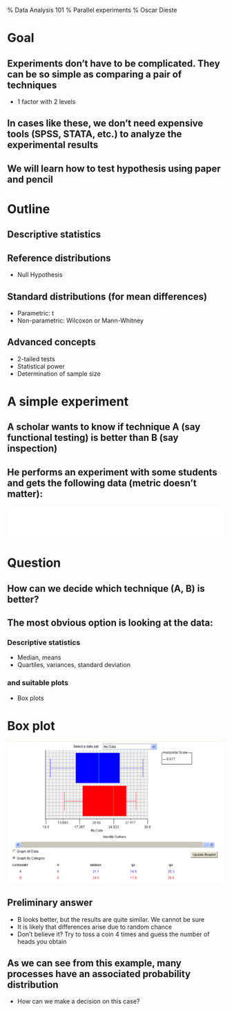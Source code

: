 % Data Analysis 101
% Parallel experiments
% Oscar Dieste

# Goal
## Experiments don’t have to be complicated. They can be so simple as comparing a pair of techniques
- 1 factor with 2 levels
## In cases like these, we don’t need expensive tools (SPSS, STATA, etc.) to analyze the experimental results
## We will learn how to test hypothesis using paper and pencil

# Outline
## Descriptive statistics
## Reference distributions
- Null Hypothesis
## Standard distributions (for mean differences)
- Parametric: t
- Non-parametric: Wilcoxon or Mann-Whitney
## Advanced concepts
- 2-tailed tests
- Statistical power
- Determination of sample size

# A simple experiment
## A scholar wants to know if technique A (say functional testing) is better than B (say inspection)
## He performs an experiment with some students and gets the following data (metric doesn’t matter):

![example table](Data_Analysis_1_images/figure1.png)

# Question
## How can we decide which technique (A, B) is better?
## The most obvious option is looking at the data:
### Descriptive statistics
- Median, means
- Quartiles, variances, standard deviation
### and suitable plots
- Box plots

# Box plot
![box-plot](Data_Analysis_1_images/figure2.png)

## Preliminary answer
- B looks better, but the results are quite similar. We cannot be sure
- It is likely that differences arise due to random chance
- Don’t believe it? Try to toss a coin 4 times and guess the number of heads you obtain 
## As we can see from this example, many processes have an associated probability distribution
- How can we make a decision on this case?
